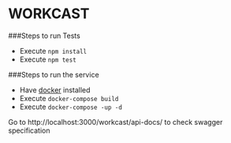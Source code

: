 # WORKCAST

###Steps to run Tests
 * Execute ```npm install```
 * Execute ```npm test```


###Steps to run the service
 *  Have [docker](https://www.docker.com/) installed
 *  Execute ```docker-compose build```
 *  Execute ```docker-compose -up -d```

Go to http://localhost:3000/workcast/api-docs/ to check swagger specification